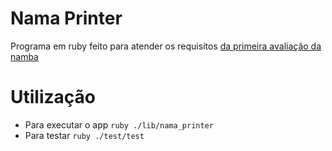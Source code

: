 # Nama Printer
Programa em ruby feito para atender os requisitos [da primeira avaliação da namba](https://github.com/9Nama/primeira-avaliacao)

# Utilização
- Para executar o app `ruby ./lib/nama_printer`
- Para testar `ruby ./test/test`

